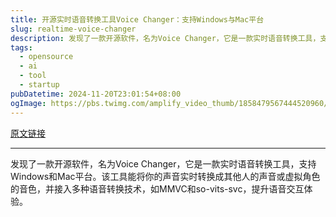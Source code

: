 ```yaml
---
title: 开源实时语音转换工具Voice Changer：支持Windows与Mac平台
slug: realtime-voice-changer
description: 发现了一款开源软件，名为Voice Changer，它是一款实时语音转换工具，支持Windows和Mac平台。该工具能将你的声音实时转换成其他人的声音或虚拟角色的音色，并接入多种语音转换技术，如MMVC和so-vits-svc，提升语音交互体验。
tags: 
  - opensource
  - ai
  - tool
  - startup
pubDatetime: 2024-11-20T23:01:54+08:00
ogImage: https://pbs.twimg.com/amplify_video_thumb/1858479567444520960/img/FKpPrVf5wVNP-V8v.jpg
---
```


[原文链接](https://x.com/seclink/status/1858479759107490223?s=12&t=D3VZWD30-f7ylSHW3OdYgQ)

---

发现了一款开源软件，名为Voice Changer，它是一款实时语音转换工具，支持Windows和Mac平台。该工具能将你的声音实时转换成其他人的声音或虚拟角色的音色，并接入多种语音转换技术，如MMVC和so-vits-svc，提升语音交互体验。


